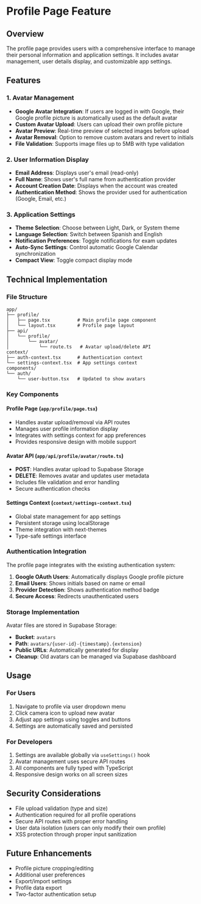# Profile Page Feature

## Overview

The profile page provides users with a comprehensive interface to manage their personal information and application settings. It includes avatar management, user details display, and customizable app settings.

## Features

### 1. Avatar Management
- **Google Avatar Integration**: If users are logged in with Google, their Google profile picture is automatically used as the default avatar
- **Custom Avatar Upload**: Users can upload their own profile picture
- **Avatar Preview**: Real-time preview of selected images before upload
- **Avatar Removal**: Option to remove custom avatars and revert to initials
- **File Validation**: Supports image files up to 5MB with type validation

### 2. User Information Display
- **Email Address**: Displays user's email (read-only)
- **Full Name**: Shows user's full name from authentication provider
- **Account Creation Date**: Displays when the account was created
- **Authentication Method**: Shows the provider used for authentication (Google, Email, etc.)

### 3. Application Settings
- **Theme Selection**: Choose between Light, Dark, or System theme
- **Language Selection**: Switch between Spanish and English
- **Notification Preferences**: Toggle notifications for exam updates
- **Auto-Sync Settings**: Control automatic Google Calendar synchronization
- **Compact View**: Toggle compact display mode

## Technical Implementation

### File Structure
```
app/
├── profile/
│   ├── page.tsx          # Main profile page component
│   └── layout.tsx        # Profile page layout
├── api/
│   └── profile/
│       └── avatar/
│           └── route.ts   # Avatar upload/delete API
context/
├── auth-context.tsx      # Authentication context
└── settings-context.tsx  # App settings context
components/
└── auth/
    └── user-button.tsx   # Updated to show avatars
```

### Key Components

#### Profile Page (`app/profile/page.tsx`)
- Handles avatar upload/removal via API routes
- Manages user profile information display
- Integrates with settings context for app preferences
- Provides responsive design with mobile support

#### Avatar API (`app/api/profile/avatar/route.ts`)
- **POST**: Handles avatar upload to Supabase Storage
- **DELETE**: Removes avatar and updates user metadata
- Includes file validation and error handling
- Secure authentication checks

#### Settings Context (`context/settings-context.tsx`)
- Global state management for app settings
- Persistent storage using localStorage
- Theme integration with next-themes
- Type-safe settings interface

### Authentication Integration

The profile page integrates with the existing authentication system:

1. **Google OAuth Users**: Automatically displays Google profile picture
2. **Email Users**: Shows initials based on name or email
3. **Provider Detection**: Shows authentication method badge
4. **Secure Access**: Redirects unauthenticated users

### Storage Implementation

Avatar files are stored in Supabase Storage:
- **Bucket**: `avatars`
- **Path**: `avatars/{user-id}-{timestamp}.{extension}`
- **Public URLs**: Automatically generated for display
- **Cleanup**: Old avatars can be managed via Supabase dashboard

## Usage

### For Users
1. Navigate to profile via user dropdown menu
2. Click camera icon to upload new avatar
3. Adjust app settings using toggles and buttons
4. Settings are automatically saved and persisted

### For Developers
1. Settings are available globally via `useSettings()` hook
2. Avatar management uses secure API routes
3. All components are fully typed with TypeScript
4. Responsive design works on all screen sizes

## Security Considerations

- File upload validation (type and size)
- Authentication required for all profile operations
- Secure API routes with proper error handling
- User data isolation (users can only modify their own profile)
- XSS protection through proper input sanitization

## Future Enhancements

- Profile picture cropping/editing
- Additional user preferences
- Export/import settings
- Profile data export
- Two-factor authentication setup 
